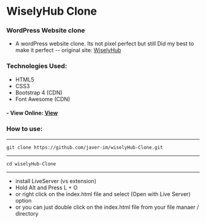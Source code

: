 # WiselyHub Clone

### WordPress Website clone
- A wordPress website clone. Its not pixel perfect but still Did my best to make it perfect
-- original site: [WiselyHub](https://wiselyhub.com/)

### Technologies Used: 
  - HTML5
  - CSS3
  - Bootstrap 4 (CDN)
  - Font Awesome (CDN)

#### - View Online: [View](https://javer-im.github.io/wiselyHub-Clone/product.html)

### How to use: 

-----
    git clone https://github.com/javer-im/wiselyHub-Clone.git
----
    cd wiselyHub-Clone
----
- install LiveServer (vs extension)
- Hold Alt and Press L + O
- or right click on the index.html file and select (Open with Live Server) option
- or you can just double click on the index.html file from your file manaer / directory
